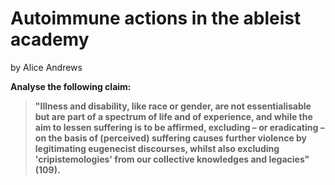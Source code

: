 # Autoimmune actions in the ableist academy

by Alice Andrews

**Analyse the following claim:**
>**"Illness and disability, like race or gender, are not essentialisable but are part of a spectrum of life and of experience, and while the aim to lessen suffering is to be affirmed, excluding – or eradicating – on the basis of (perceived) suffering causes further violence by legitimating eugenecist discourses, whilst also excluding 'cripistemologies' from our collective knowledges and legacies" (109).**
